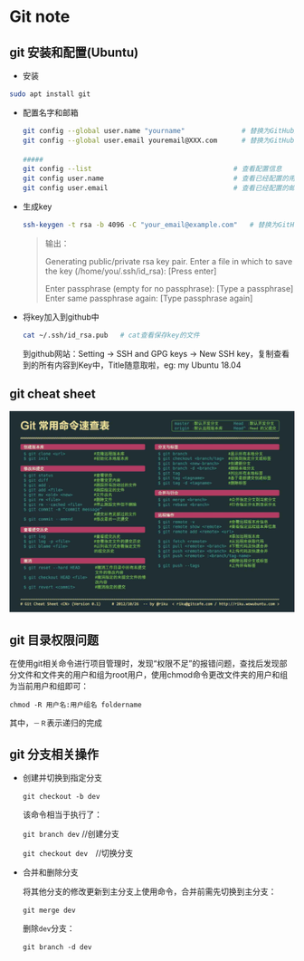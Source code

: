 # Git note

## git 安装和配置(Ubuntu)

* 安装

```bash
sudo apt install git
```

* 配置名字和邮箱

  ```bash
  git config --global user.name "yourname"              # 替换为GitHub用户名
  git config --global user.email youremail@XXX.com      # 替换为GitHub的注册邮箱
  
  #####
  git config --list									  # 查看配置信息
  git config user.name								  # 查看已经配置的用户名
  git config user.email								  # 查看已经配置的邮箱
  ```

* 生成key

  ```bash
  ssh-keygen -t rsa -b 4096 -C "your_email@example.com"   # 替换为GitHub的注册邮箱
  ```

  > 输出：
  >
  > Generating public/private rsa key pair.
  > Enter a file in which to save the key (/home/you/.ssh/id_rsa): [Press enter]
  >
  > Enter passphrase (empty for no passphrase): [Type a passphrase]
  > Enter same passphrase again: [Type passphrase again]

* 将key加入到github中

  ```bash
  cat ~/.ssh/id_rsa.pub   # cat查看保存key的文件
  ```

  到github网站：Setting -> SSH and GPG keys -> New SSH key，复制查看到的所有内容到Key中，Title随意取啦，eg: my Ubuntu 18.04



## git cheat sheet

![](https://github.com/zcgeqian/notes/raw/master/images/git_cheat.jpg)



## git 目录权限问题

在使用git相关命令进行项目管理时，发现“权限不足”的报错问题，查找后发现部分文件和文件夹的用户和组为root用户，使用chmod命令更改文件夹的用户和组为当前用户和组即可：

`chmod -R 用户名:用户组名 foldername `

其中，`－Ｒ`表示递归的完成



## git 分支相关操作

* 创建并切换到指定分支

  `git checkout -b dev`

  该命令相当于执行了：

  `git branch dev`  //创建分支

  `git checkout dev`　//切换分支

* 合并和删除分支

  将其他分支的修改更新到主分支上使用命令，合并前需先切换到主分支：

  `git merge dev`

  删除`dev`分支：

  `git branch -d dev`

